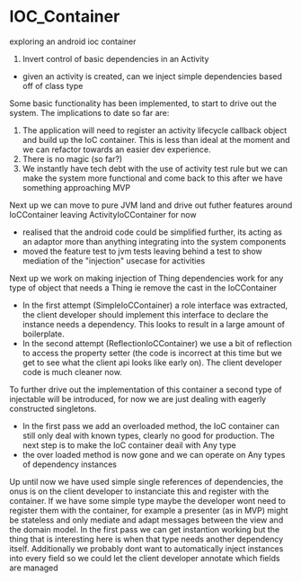 # IOC_Container
exploring an android ioc container

1. Invert control of basic dependencies in an Activity

- given an activity is created, can we inject simple dependencies based off of class type

Some basic functionality has been implemented, to start to drive out the system.
The implications to date so far are:
  1. The application will need to register an activity lifecycle callback object and build up the IoC container.
     This is less than ideal at the moment and we can refactor towards an easier dev experience.
  2. There is no magic (so far?)
  3. We instantly have tech debt with the use of activity test rule but we can make the system more functional and come back to this after we have something approaching MVP

Next up we can move to pure JVM land and drive out futher features around IoCContainer leaving ActivityIoCContainer for now
 - realised that the android code could be simplified further, its acting as an adaptor more than anything integrating into the system components
 - moved the feature test to jvm tests leaving behind a test to show mediation of the "injection" usecase for activities

Next up we work on making injection of Thing dependencies work for any type of object that needs a Thing ie remove the cast in the IoCContainer
 - In the first attempt (SimpleIoCContainer) a role interface was extracted, the client developer should implement this interface to declare the instance needs a dependency. This looks to result in a large amount of boilerplate.
 - In the second attempt (ReflectionIoCContainer) we use a bit of reflection to access the property setter (the code is incorrect at this time but we get to see what the client api looks like early on). The client developer code is much cleaner now.

To further drive out the implementation of this container a second type of injectable will be introduced, for now we are just dealing with eagerly constructed singletons.
 - In the first pass we add an overloaded method, the IoC container can still only deal with known types, clearly no good for production. The next step is to make the IoC container deail with Any type
 - the over loaded method is now gone and we can operate on Any types of dependency instances

Up until now we have used simple single references of dependencies, the onus is on the client developer to instanciate this and register with the container.
If we have some simple type maybe the developer wont need to register them with the container, for example a presenter (as in MVP) might be stateless and only mediate and adapt messages between the view and the domain model.
In the first pass we can get instantion working but the thing that is interesting here is when that type needs another dependency itself.
Additionally we probably dont want to automatically inject instances into every field so we could let the client developer annotate which fields are managed

